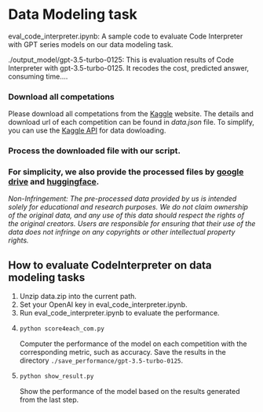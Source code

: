 # Data Modeling task


eval_code_interpreter.ipynb: A sample code to evaluate 
Code Interpreter with GPT series models on our data modeling task.

./output_model/gpt-3.5-turbo-0125: This is evaluation results of Code
Interpreter with gpt-3.5-turbo-0125. It recodes the cost, 
predicted answer, consuming time....


### Download all competations
Please download all competations from the 
[Kaggle](https://www.kaggle.com/competitions) website.
 The details and download url of each competition can be found in *data.json*
file.
To simplify, you can use the [Kaggle API](https://www.kaggle.com/docs/api) for data dowloading.


### Process the downloaded file with our script.


### For simplicity, we also provide the processed files by [google drive](https://drive.google.com/file/d/1aH5HHnbKxO9Qq0A4d9MUOKmBj8KwU9Pe/view?usp=sharing) and [huggingface](https://huggingface.co/datasets/liqiang888/DSBench/blob/main/data_modeling/data.zip).


*Non-Infringement: The pre-processed data provided by us is intended solely for educational and research purposes. We do not claim ownership of the original data, and any use of this data should respect the rights of the original creators. Users are responsible for ensuring that their use of the data does not infringe on any copyrights or other intellectual property rights.*



## How to evaluate CodeInterpreter on data modeling tasks
1. Unzip data.zip into the current path.
3. Set your OpenAI key in eval_code_interpreter.ipynb.
4. Run eval_code_interpreter.ipynb to evaluate the performance.
5. ```bash
   python score4each_com.py
   ```
    Computer the performance of the model on each competition with the corresponding metric, such as accuracy. Save the results in the directory `./save_performance/gpt-3.5-turbo-0125`.
7. ```bash
   python show_result.py
   ```
   Show the performance of the model based on the results generated from the last step.
